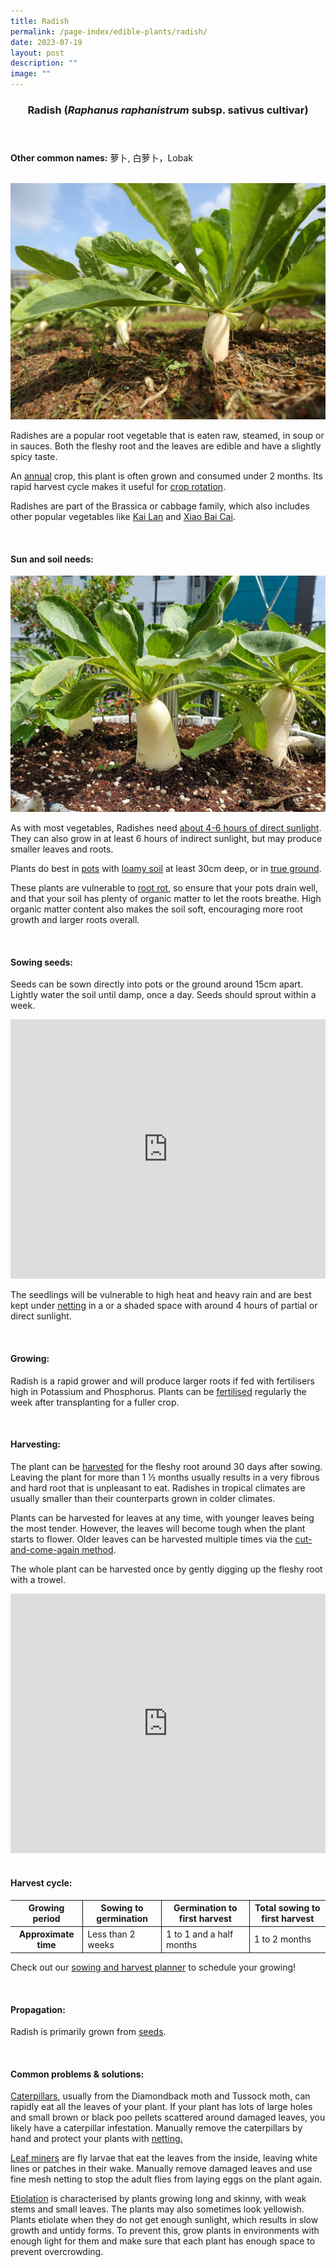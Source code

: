 ```yaml
---
title: Radish
permalink: /page-index/edible-plants/radish/
date: 2023-07-19
layout: post
description: ""
image: ""
---
```

<header>
	<h3>Radish (<em>Raphanus raphanistrum</em> subsp. sativus cultivar)</h3>
</header>
	
<section>
	<p><strong>Other common names:</strong> 萝卜, 白萝卜，Lobak</p>
	<br>
</section>

<section>
	<img title="Radish plants growing in true ground. Photo by NParks." src="/images/Plants/Radish_JacChua%20(1).jpg">
	<p>Radishes are a popular root vegetable that is eaten raw, steamed, in soup or in sauces. Both the fleshy root and the leaves are edible and have a slightly spicy taste. </p>
	<p>An <a href="/learn-more-about-gardening/glossary/#a">annual</a> crop, this plant is often grown and consumed under 2 months. Its rapid harvest cycle makes it useful for <a href="/page-index/horticulture-techniques/crop-rotation/">crop rotation</a>.</p>
	<p>Radishes are part of the Brassica or cabbage family, which also includes other popular vegetables like <a href="/page-index/edible-plants/kai-lan/">Kai Lan</a> and <a href="/page-index/edible-plants/xiao-bai-cai/">Xiao Bai Cai</a>.</p>
	<br>
</section>

<section>
	<h4>Sun and soil needs:</h4>
		<img title="Photo by Jacqueline Chua." src="/images/Plants/Radish_JacChua%20(4).jpg">
<p>As with most vegetables, Radishes need <a href="/page-index/horticulture-techniques/gauging-light/">about 4-6 hours of direct sunlight</a>. They can also grow in at least 6 hours of indirect sunlight, but may produce smaller leaves and roots.</p>
	<p> Plants do best in <a href="/page-index/horticulture-techniques/planting-in-containers/">pots</a> with <a href="/page-index/horticulture-techniques/soil/">loamy soil</a> at least 30cm deep, or in <a href="/page-index/horticulture-techniques/true-ground/">true ground</a>. </p><p>These plants are vulnerable to <a href="/page-index/plant-problems/root-rot/">root rot</a>, so ensure that your pots drain well, and that your soil has plenty of organic matter to let the roots breathe. High organic matter content also makes the soil soft, encouraging more root growth and larger roots overall. </p>
	<br>
</section>

<section>
  <h4>Sowing seeds:</h4>
	<p>Seeds can be sown directly into pots or the ground around 15cm apart. Lightly water the soil until damp, once a day. Seeds should sprout within a week. </p>
	<iframe width="100%" height="415" src="https://www.youtube.com/embed/x7J87wY7U6s" title="YouTube video player" frameborder="0" allow="accelerometer; autoplay; clipboard-write; encrypted-media; gyroscope; picture-in-picture; web-share" allowfullscreen=""></iframe><br>
	<p>The seedlings will be vulnerable to high heat and heavy rain and are best kept under <a href="/page-index/hardscapes/netting/">netting</a> in a or a shaded space with around 4 hours of partial or direct sunlight.</p>
	<br>
</section>

<section>
	<h4>Growing:</h4>
	<p>Radish is a rapid grower and will produce larger roots if fed with fertilisers high in Potassium and Phosphorus. Plants can be <a href="/page-index/horticulture-techniques/fertilising/">fertilised</a> regularly the week after transplanting for a fuller crop.</p>
	<br>
</section>

<section>
	<h4>Harvesting:</h4>
	<p>The plant can be <a href="/page-index/horticulture-techniques/harvesting-hygiene/">harvested</a> for the fleshy root around 30 days after sowing. Leaving the plant for more than 1 ½ months usually results in a very fibrous and hard root that is unpleasant to eat. Radishes in tropical climates are usually smaller than their counterparts grown in colder climates.</p>
	<p>Plants can be harvested for leaves at any time, with younger leaves being the most tender. However, the leaves will become tough when the plant starts to flower. Older leaves can be harvested multiple times via the <a href="/page-index/horticulture-techniques/cut-and-come-again/">cut-and-come-again method</a>. </p>
	<p>The whole plant can be harvested once by gently digging up the fleshy root with a trowel.</p>
	<iframe allowfullscreen="" allow="accelerometer; autoplay; clipboard-write; encrypted-media; gyroscope; picture-in-picture; web-share" frameborder="0" title="YouTube video player" src="https://www.youtube.com/embed/f_Uoug7ZSeg" height="415" width="100%"></iframe>
	<br><br>
</section>

<section>
	<h4>Harvest cycle:</h4>
	<table>
		<thead>
			<tr>
				<th style="border-bottom:0px; border-right:solid 1px;">Growing period</th>
				<th style="border-bottom:0px; border-right:solid 1px;">Sowing to germination</th>
				<th style="border-bottom:0px; border-right:solid 1px;">Germination to first harvest</th>
				<th style="border-bottom:0px; border-left:solid 1px;">Total sowing to first harvest</th>
			</tr>
		</thead>
		<tbody>
			<tr>
				<th style="border-right:solid 1px;">Approximate time</th>
				<td style="border-right:solid 1px;">Less than 2 weeks</td>
				<td style="border-right:solid 1px;">1 to 1 and a half months</td>
				<td style="border-left:solid 1px;">1 to 2 months</td>
			</tr>
		</tbody>
	</table>
	<p>Check out our&nbsp;<a href="/digital-tools/sowing-planner/">sowing and harvest planner</a>&nbsp;to schedule your growing! </p> 
	<br> 
</section>

<section>
	<h4>Propagation:</h4>
	<p>Radish is primarily grown from <a href="/page-index/horticulture-techniques/propagating-by-seeds/">seeds</a>. </p>
	<br>
</section>

<section>
	<h4>Common problems &amp; solutions:</h4>
	<p><a href="/page-index/pests/caterpillars">Caterpillars</a>, usually from the Diamondback moth and Tussock moth, can rapidly eat all the leaves of your plant. If your plant has lots of large holes and small brown or black poo pellets scattered around damaged leaves, you likely have a caterpillar infestation. Manually remove the caterpillars by hand and protect your plants with <a href="/page-index/hardscapes/netting/">netting.</a></p><a href="/page-index/hardscapes/netting/">
	</a><p><a href="/page-index/hardscapes/netting/"></a><a href="/page-index/pests/leaf-miner">Leaf miners</a> are fly larvae that eat the leaves from the inside, leaving white lines or patches in their wake. Manually remove damaged leaves and use fine mesh netting to stop the adult flies from laying eggs on the plant again.</p>
	<p><a href="/page-index/plant-problems/etiolation/">Etiolation</a> is characterised by plants growing long and skinny, with weak stems and small leaves. The plants may also sometimes look yellowish. Plants etiolate when they do not get enough sunlight, which results in slow growth and untidy forms. To prevent this, grow plants in environments with enough light for them and make sure that each plant has enough space to prevent overcrowding. </p>
	<br>
</section>